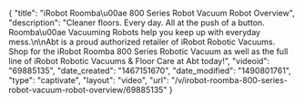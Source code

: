 {
    "title": "iRobot Roomba\u00ae 800 Series Robot Vacuum Robot Overview",
    "description": "Cleaner floors. Every day. All at the push of a button. Roomba\u00ae Vacuuming Robots help you keep up with everyday mess.\n\nAbt is a proud authorized retailer of iRobot Robotic Vacuums. Shop for the iRobot Roomba 800 Series Robotic Vacuum as well as the full line of iRobot Robotic Vacuums & Floor Care at Abt today!",
    "videoid": "69885135",
    "date_created": "1467151670",
    "date_modified": "1490801761",
    "type": "captivate",
    "layout": "video",
    "url": "\/v\/irobot-roomba-800-series-robot-vacuum-robot-overview\/69885135"
}